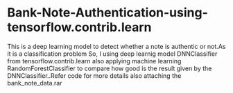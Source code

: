 # Bank-Note-Authentication-using-tensorflow.contrib.learn
This is a deep learning model to detect whether a note is authentic or not.As it is a classification problem So, I using deep learnig model DNNClassifier from tensorflow.contrib.learn also applying machine learning RandomForestClassifier to compare how good is the result given by the DNNClassifier..Refer code for more details also attaching the bank_note_data.rar
